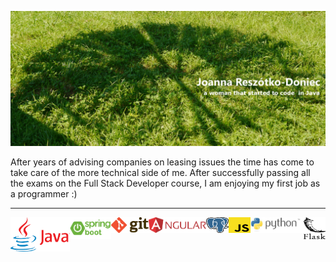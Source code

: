
![alt text][logo]

[logo]: https://github.com/rivienne8/rivienne8/blob/main/logoMe2.jpg "Logo"

After years of advising companies  on leasing issues the time has come to take care of the more technical side of me. After successfully passing all the exams on the Full Stack Developer course, I am enjoying my first job as a programmer :)

*****
<div style="display: flex; marging-right: 2px; align-itmes: center; justify-content: center;" >
<img height="55" style="flex : 1"  src="https://github.com/rivienne8/rivienne8/blob/main/Java_horizontal.png" alt-text="java">
<img height="35" style="flex : 1; top: 15px;" src="https://github.com/rivienne8/rivienne8/blob/main/spring.png" alt-text="spring">
  <img height="25" style="flex : 1; top: 15px;" src="https://github.com/rivienne8/rivienne8/blob/main/git.png" alt-text="git">
  <img height="25" style="flex : 1; top: 15px;" src="https://github.com/rivienne8/rivienne8/blob/main/angular.png" alt-text="angular">
  <img height="25" style="flex : 1; top: 15px;" src="https://github.com/rivienne8/rivienne8/blob/main/postgres2.png" alt-text="postgres">
  <img height="25" style="flex : 1; top: 15px;" src="https://github.com/rivienne8/rivienne8/blob/main/js.png" alt-text="js">
  <img height="25" style="flex : 1; top: 15px;" src="https://github.com/rivienne8/rivienne8/blob/main/python.jpg" alt-text="python">
  <img height="35" style="flex : 1; top: 15px;" src="https://github.com/rivienne8/rivienne8/blob/main/flask.png" alt-text="flask">
                                                                                                            </div>
                                                                                                           


